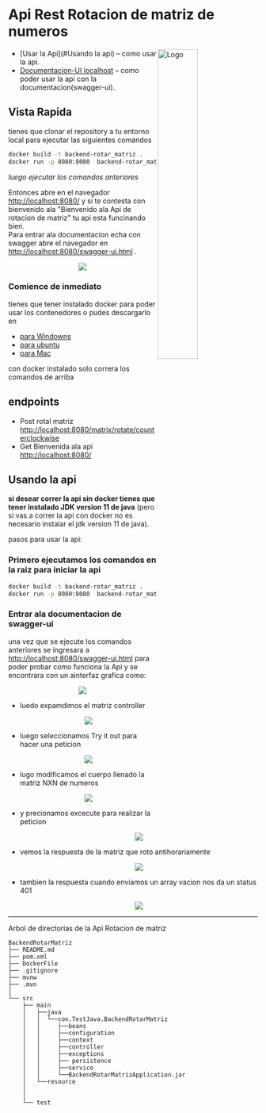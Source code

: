 # Api Rest Rotacion de matriz de numeros 

<img alt="Logo" align="right" src="https://www.fontana.com.ar/wp-content/uploads/2018/10/spring-boot-logo.png" width="40%" />


- [Usar la Api](#Usando la api) – como usar la api.
- [Documentacion-UI localhost](http://localhost:8080/swagger-ui.html) – como poder usar la api con la documentacion(swagger-ui).


## Vista Rapida
tienes que clonar el repository a tu entorno local para ejecutar las siguientes comandos

```sh
docker build -t backend-rotar_matriz .
docker run -p 8080:8080  backend-rotar_matriz  
```

_luego ejecutar los comandos anteriores_

Entonces abre en el navegador [http://localhost:8080/](http://localhost:8080/) y si te contesta con bienvenido ala "Bienvenido ala Api de rotacion de matriz" tu api esta funcinando bien.<br>
Para entrar ala documentacion echa con swagger abre el navegador en [http://localhost:8080/swagger-ui.html](http://localhost:8080/swagger-ui.html) .

<p align='center'>
<img src='https://res.cloudinary.com/dxtt5pny0/image/upload/v1659899209/in6ifwv2i9bxkjt0fieh.png'>
</p>

### Comience de inmediato

tienes que tener instalado docker para poder usar los contenedores o pudes descargarlo en
- [para Windowns](https://docs.docker.com/desktop/install/windows-install/)
- [para ubuntu](https://docs.docker.com/engine/install/ubuntu/)
- [para Mac](https://docs.docker.com/desktop/install/mac-install/)</br>

con docker instalado solo correra los comandos de arriba

## endpoints

- Post rotal matriz [http://localhost:8080/matrix/rotate/counterclockwise](http://localhost:8080/matrix/rotate/counterclockwise)
- Get Bienvenida ala api [http://localhost:8080/](http://localhost:8080/)
## Usando la api

**si desear correr la api sin docker tienes que tener instalado JDK version 11 de java** (pero si vas a correr la api con docker no es necesario instalar el jdk version 11 de java).

pasos para usar la api:

### Primero ejecutamos los comandos en la raiz para iniciar la api

```sh
docker build -t backend-rotar_matriz .
docker run -p 8080:8080  backend-rotar_matriz  
```

### Entrar ala documentacion de swagger-ui 
una vez que se ejecute los comandos anteriores se ingresara a [http://localhost:8080/swagger-ui.html](http://localhost:8080/swagger-ui.html) para poder probar como funciona la Api 
y se encontrara con un ainterfaz grafica como:

<p align='center'>
<img src='https://res.cloudinary.com/dxtt5pny0/image/upload/v1659899209/in6ifwv2i9bxkjt0fieh.png'>
</p>

- luedo expamdimos el matriz controller
  <p align='center'>
    <img src='https://res.cloudinary.com/dxtt5pny0/image/upload/v1659903434/mbpevlaz9nqfna20rr9t.png'>
  </p>
  
- luego seleccionamos Try it out para hacer una peticion 

  <p align='center'>
    <img src='https://res.cloudinary.com/dxtt5pny0/image/upload/v1659903797/hkhtaqmafsfwarmtkgna.png'>
  </p>

- lugo modificamos el cuerpo llenado la matriz NXN de numeros

  <p align='center'>
    <img src='https://res.cloudinary.com/dxtt5pny0/image/upload/v1659903866/vp5xhdf3fqeivno7cqal.png'>
  </p>

- y precionamos excecute para realizar la peticion

  <p align='center'>
    <img src='https://res.cloudinary.com/dxtt5pny0/image/upload/v1659903866/regrwbaprpbzph9qutaw.png'>
  </p>

- vemos la respuesta de la matriz  que roto antihorariamente

  <p align='center'>
    <img src='https://res.cloudinary.com/dxtt5pny0/image/upload/v1659903866/wobehmoincnpaq9w7x1n.png'>
  </p>

- tambien la respuesta cuando enviamos un array vacion nos da un status 401

  <p align='center'>
    <img src='https://res.cloudinary.com/dxtt5pny0/image/upload/v1659903866/z2od6qrcrtdsklikpv57.png'>
  </p>

-------------------------------------------------


Arbol de directorias de la Api Rotacion de matriz 
```
BackendRotarMatriz
├── README.md
├── pom.xml
├── DockerFile
├── .gitignore
├── mvnw
├── .mvn
│   
└── src
    ├── main
    │   ├──java
    │   │  └──con.TestJava.BackendRotarMatriz
    │   │     ├──beans
    │   │     ├──configuration
    │   │     ├──context
    │   │     ├──controller
    │   │     ├──exceptions
    │   │     ├── persistence
    │   │     ├──service
    │   │     └──BackendRotarMatrizApplication.jar
    │   └──resource
    │ 
    │ 
    └── test
```


